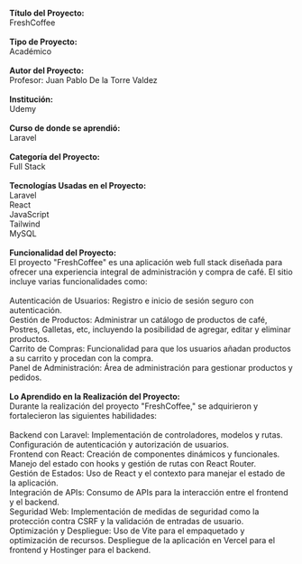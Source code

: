 <strong>Título del Proyecto:</strong><br/>
FreshCoffee<br/>
<br/>
<strong>Tipo de Proyecto:</strong><br/>
Académico<br/>
<br/>
<strong>Autor del Proyecto:</strong><br/>
Profesor: Juan Pablo De la Torre Valdez<br/>
<br/>
<strong>Institución:</strong><br/>
Udemy<br/>
<br/>
<strong>Curso de donde se aprendió:</strong><br/>
Laravel<br/>
<br/>
<strong>Categoría del Proyecto:</strong><br/>
Full Stack<br/>
<br/>
<strong>Tecnologías Usadas en el Proyecto:</strong><br/>
Laravel<br/>
React<br/>
JavaScript<br/>
Tailwind<br/>
MySQL<br/>
<br/>
<strong>Funcionalidad del Proyecto:</strong><br/>
El proyecto "FreshCoffee" es una aplicación web full stack diseñada para ofrecer una experiencia integral de administración y compra de café. El sitio incluye varias funcionalidades como:<br/>
<br/>
Autenticación de Usuarios: Registro e inicio de sesión seguro con autenticación.<br/>
Gestión de Productos: Administrar un catálogo de productos de café, Postres, Galletas, etc, incluyendo la posibilidad de agregar, editar y eliminar productos.<br/>
Carrito de Compras: Funcionalidad para que los usuarios añadan productos a su carrito y procedan con la compra.<br/>
Panel de Administración: Área de administración para gestionar productos y pedidos.<br/>
<br/>
<strong>Lo Aprendido en la Realización del Proyecto:</strong><br/>
Durante la realización del proyecto "FreshCoffee," se adquirieron y fortalecieron las siguientes habilidades:<br/>
<br/>
Backend con Laravel: Implementación de controladores, modelos y rutas. Configuración de autenticación y autorización de usuarios.<br/>
Frontend con React: Creación de componentes dinámicos y funcionales. Manejo del estado con hooks y gestión de rutas con React Router.<br/>
Gestión de Estados: Uso de React y el contexto para manejar el estado de la aplicación.<br/>
Integración de APIs: Consumo de APIs para la interacción entre el frontend y el backend.<br/>
Seguridad Web: Implementación de medidas de seguridad como la protección contra CSRF y la validación de entradas de usuario.<br/>
Optimización y Despliegue: Uso de Vite para el empaquetado y optimización de recursos. Despliegue de la aplicación en Vercel para el frontend y Hostinger para el backend.<br/>
